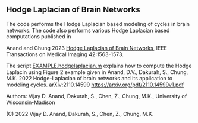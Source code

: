 ## Hodge Laplacian of Brain Networks


The code performs the Hodge Laplacian based modeling of cycles in brain networks. 
The code also performs various Hodge Laplacian based computations published in 

Anand and Chung 2023 [Hodge Laplacian of Brain Networks](https://github.com/laplcebeltrami/hodge/blob/main/anand.2023.pdf), IEEE Transactions on Medical Imaging 42:1563-1573.


The script [EXAMPLE.hodgelaplacian.m](https://github.com/laplcebeltrami/hodge/blob/main/EXAMPLE.hodgelaplacian.m) explains how to compute the Hodge Laplacin using Figure 2 example given in
Anand, D.V., Dakurah, S., Chung, M.K. 2022 Hodge-Laplacian of brain networks and its application to modeling cycles. arXiv:2110.14599 
https://arxiv.org/pdf/2110.14599v1.pdf

Authors: Vijay D. Anand, Dakurah, S., Chen, Z., Chung, M.K., University of Wisconsin-Madison


<!-- 
The script SIMULATION_Dakurah.2022.MICCAI.m reproduces the simulation study done in 

Dakurah, S., Anand, D.V., Zijian Chen, Chung, M.K. 2022 Modeling Cycles in Brain Networks Using Hodge Laplacian, 
Medical Image Computing and Computer Assisted Intervention (MICCAI) (received travel award). The paper can be downloaded from
https://github.com/laplcebeltrami/hodge/blob/main/dakurah.2022.MICCAI.pdf
-->


(C) 2022 Vijay D. Anand, Dakurah, S., Chen, Z., Chung, M.K.
